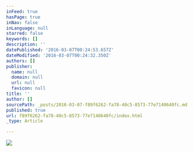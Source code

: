 ```yaml
---
inFeed: true
hasPage: true
inNav: false
inLanguage: null
starred: false
keywords: []
description: ''
datePublished: '2016-03-07T00:24:53.657Z'
dateModified: '2016-03-07T00:24:32.350Z'
authors: []
publisher:
  name: null
  domain: null
  url: null
  favicon: null
title: ''
author: []
sourcePath: _posts/2016-03-07-f89f6262-fa78-40c5-8573-77e7140640fc.md
published: true
url: f89f6262-fa78-40c5-8573-77e7140640fc/index.html
_type: Article

---
```

![](https://the-grid-user-content.s3-us-west-2.amazonaws.com/2f67ed65-6a05-4fc5-8448-a15a389a30d4.jpg)